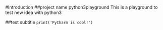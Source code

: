 #Introduction 
##project name python3playground 
This is a playground to test new idea with python3

##test subtitle 
`print('PyCharm is cool!')` 